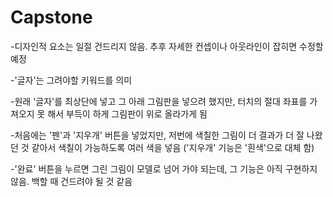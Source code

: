 # Capstone

-디자인적 요소는 일절 건드리지 않음. 추후 자세한 컨셉이나 아웃라인이 잡히면 수정할 예정

-'글자'는 그려야할 키워드를 의미

-원래 '글자'를 최상단에 넣고 그 아래 그림판을 넣으려 했지만, 터치의 절대 좌표를 가져오지 못 해서 부득이 하게 그림판이 위로 올라가게 됨

-처음에는 '펜'과 '지우개' 버튼을 넣었지만, 저번에 색칠한 그림이 더 결과가 더 잘 나왔던 것 같아서 색칠이 가능하도록 여러 색을 넣음
('지우개' 기능은 '흰색'으로 대체 함)

-'완료' 버튼을 누르면 그린 그림이 모델로 넘어 가야 되는데, 그 기능은 아직 구현하지 않음. 백할 때 건드려야 될 것 같음